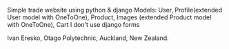 Simple trade website using python & django
Models:
  User, Profile(extended User model with OneToOne), Product, Images (extended Product model with OneToOne), Cart
I don't use django forms

Ivan Eresko, Otago Polytechnic, Auckland, New Zealand.
